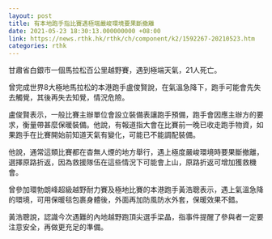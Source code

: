 ```yaml
---
layout: post
title: 有本地跑手指比賽遇極端嚴峻環境要果斷撤離
date: 2021-05-23 18:30:13.000000000 +08:00
link: https://news.rthk.hk/rthk/ch/component/k2/1592267-20210523.htm
categories: rthk
---
```


甘肅省白銀市一個馬拉松百公里越野賽，遇到極端天氣，21人死亡。

曾完成世界8大極地馬拉松的本港跑手盧俊賢說，在氣溫急降下，跑手可能會先失去觸覺，其後再失去知覺，情況危險。

盧俊賢表示，一般比賽主辦單位會設立裝備表讓跑手預備，跑手會因應主辦方的要求，衡量帶甚麼保暖裝備。他說，有報道指大會在比賽前一晚已收走跑手物資，如果跑手在比賽開始前知道天氣有變化，可能已不能調配裝備。

他說，通常這類比賽都在杳無人煙的地方舉行，遇上極度嚴峻環境時要果斷撤離，選擇原路折返，因為救援隊伍在這些情況下可能會上山，原路折返可增加獲救機會。

曾參加環勃朗峰超級越野耐力賽及極地比賽的本港跑手黃浩聰表示，遇上氣溫急降的環境，可用保暖毯包裹身體後，外面再加防風防水外套，保暖效果不錯。

黃浩聰說，認識今次遇難的內地越野跑頂尖選手梁晶，指事件提醒了參與者一定要注意安全，再做更充足的準備。
